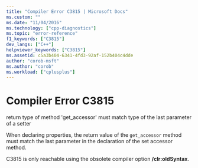 ```yaml
---
title: "Compiler Error C3815 | Microsoft Docs"
ms.custom: ""
ms.date: "11/04/2016"
ms.technology: ["cpp-diagnostics"]
ms.topic: "error-reference"
f1_keywords: ["C3815"]
dev_langs: ["C++"]
helpviewer_keywords: ["C3815"]
ms.assetid: c5a3b404-6341-4fd3-92af-152b404c4dde
author: "corob-msft"
ms.author: "corob"
ms.workload: ["cplusplus"]
---
```

# Compiler Error C3815
return type of method 'get_accessor' must match type of the last parameter of a setter  
  
 When declaring properties, the return value of the `get_accessor` method must match the last parameter in the declaration of the set accessor method.  
  
 C3815 is only reachable using the obsolete compiler option **/clr:oldSyntax**.  
